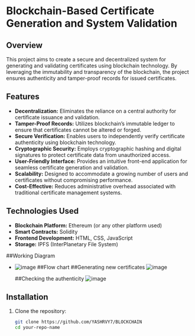 # Blockchain-Based Certificate Generation and System Validation

## Overview
This project aims to create a secure and decentralized system for generating and validating certificates using blockchain technology. By leveraging the immutability and transparency of the blockchain, the project ensures authenticity and tamper-proof records for issued certificates.

## Features
- **Decentralization:** Eliminates the reliance on a central authority for certificate issuance and validation.
- **Tamper-Proof Records:** Utilizes blockchain’s immutable ledger to ensure that certificates cannot be altered or forged.
- **Secure Verification:** Enables users to independently verify certificate authenticity using blockchain technology.
- **Cryptographic Security:** Employs cryptographic hashing and digital signatures to protect certificate data from unauthorized access.
- **User-Friendly Interface:** Provides an intuitive front-end application for seamless certificate generation and validation.
- **Scalability:** Designed to accommodate a growing number of users and certificates without compromising performance.
- **Cost-Effective:** Reduces administrative overhead associated with traditional certificate management systems.

## Technologies Used
- **Blockchain Platform:** Ethereum (or any other platform used)
- **Smart Contracts:** Solidity
- **Frontend Development:** HTML, CSS, JavaScript
- **Storage:** IPFS (InterPlanetary File System)

 ##Working Diagram
- ![image](https://github.com/user-attachments/assets/85ff5f1f-336c-487e-a333-400832121aad)
##Flow chart
  ##Generating new certificates
  ![image](https://github.com/user-attachments/assets/ed56c76e-4e1e-4c99-8255-d9a985dd01de)

  ##Checking the authenticity
  ![image](https://github.com/user-attachments/assets/5cf9a1ca-6338-4712-aee4-0ea3cbfa52fe)




## Installation
1. Clone the repository:
   ```bash
   git clone https://github.com/YASHRVY7/BLOCKCHAIN
   cd your-repo-name
